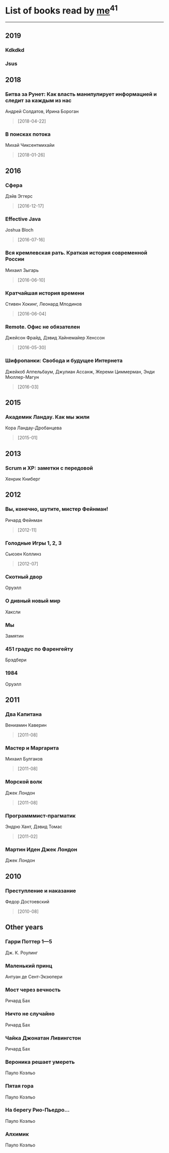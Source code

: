 # List of books read by [me](http://www.knigopis.com/#/user/books?u=381417697-yandex)<sup>41</sup>
---

## 2019

### Kdkdkd


### Jsus



## 2018

### Битва за Рунет: Как власть манипулирует информацией и следит за каждым из нас
Андрей Солдатов, Ирина Бороган
> [2018-04-22] 


### В поисках потока
Михай Чиксентмихайи
> [2018-01-26] 



## 2016

### Сфера
Дэйв Эггерс
> [2016-12-17] 


### Effective Java
Joshua Bloch
> [2016-07-16] 


### Вся кремлевская рать. Краткая история современной России
Михаил Зыгарь
> [2016-06-10] 


### Кратчайшая история времени
Стивен Хокинг, Леонард Млодинов
> [2016-06-04] 


### Remote. Офис не обязателен
Джейсон Фрайд, Дэвид Хайнемайер Хенссон
> [2016-05-30] 


### Шифропанки: Свобода и будущее Интернета
Джейкоб Аппельбаум, Джулиан Ассанж, Жереми Циммерман, Энди Мюллер-Магун
> [2016-03] 



## 2015

### Академик Ландау. Как мы жили
Кора Ландау-Дробанцева
> [2015-01] 



## 2013

### Scrum и XP: заметки с передовой
Хенрик Книберг



## 2012

### Вы, конечно, шутите, мистер Фейнман!
Ричард Фейнман
> [2012-11] 


### Голодные Игры 1, 2, 3
Сьюзен Коллинз
> [2012-07] 


### Скотный двор
Оруэлл


### О дивный новый мир
Хаксли


### Мы
Замятин


### 451 градус по Фаренгейту
Брэдбери


### 1984
Оруэлл



## 2011

### Два Капитана
Вениамин Каверин
> [2011-08] 


### Мастер и Маргарита
Михаил Булгаков
> [2011-08] 


### Морской волк
Джек Лондон
> [2011-08] 


### Программмист-прагматик
Эндрю Хант, Дэвид Томас
> [2011-02] 


### Мартин Иден Джек Лондон
Джек Лондон



## 2010

### Преступление и наказание
Федор Достоевский
> [2010-08] 



## Other years

### Гарри Поттер 1—5
Дж. К. Роулинг


### Маленький принц
Антуан де Сент-Экзюпери


### Мост через вечность
Ричард Бах


### Ничто не случайно
Ричард Бах


### Чайка Джонатан Ливингстон
Ричард Бах


### Вероника решает умереть
Пауло Коэльо


### Пятая гора
Пауло Коэльо


### На берегу Рио-Пьедро...
Пауло Коэльо


### Алхимик
Пауло Коэльо



